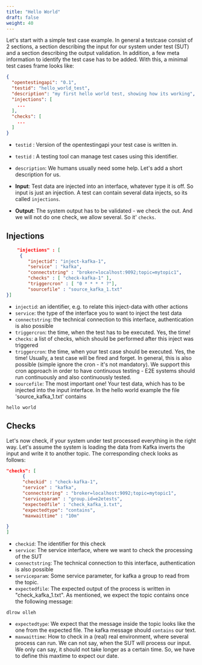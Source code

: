 ```yaml
---
title: "Hello World"
draft: false
weight: 40
---
```


Let's start with a simple test case example. 
In general a testcase consist of 2 sections, a section describing the input for our system under test (SUT) and a section describing the output validation.
In addition, a few meta information to identify the test case has to be added. With this, a minimal test cases frame looks like:

```json
{
  "opentestingapi": "0.1",
  "testid": "hello_world_test",
  "description": "my first hello world test, showing how its working",
  "injections": [
    ...
  ],
  "checks": [
    ...
  ]
}
```
* `testid` : Version of the opentestingapi your test case is written in.
* `testid` : A testing tool can manage test cases using this identifier. 
* `description`: We humans usually need some help. Let's add a short description for us.

* **Input**: Test data are injected into an interface, whatever type it is off. So input is just an injection. 
A test can contain several data injects, so its called `injections`.
* **Output**: The system output has to be validated - we check the out. And we will not do one check, we allow several. So it' `checks`.

## Injections 
```json
    "injections" : [
     {
        "injectid": "inject-kafka-1",
        "service" : "kafka",
        "connectstring" : "broker=localhost:9092;topic=mytopic1",
        "checks" : [ "check-kafka-1" ],        
        "triggercron" : [ "0 * * * * ?"],
        "sourcefile" : "source_kafka_1.txt"
}]
```
* `injectid`: an identifier, e.g. to relate this inject-data with other actions
* `service`: the type of the interface you to want to inject the test data
* `connectstring`: the technical connection to this interface, authentication is also possible
* `triggercron`: the time, when the test has to be executed. Yes, the time!  
* `checks`: a list of checks, which should be performed after this inject was triggered
* `triggercron`: the time, when your test case should be executed. Yes, the time! 
Usually, a test case will be fired and forget. In general, this is also possible (simple ignore the cron - it's not mandatory).
We support this cron approach in order to have continuous testing - E2E systems should run continuously and also continuously tested.
* `sourcefile`: The most important one! Your test data, which has to be injected into the input interface. 
In the hello world example the file 'source_kafka_1.txt' contains 
```text
hello world
```
## Checks
Let's now check, if your system under test processed everything in the right way. 
Let's assume the system is loading the data from Kafka inverts the input and write it to another topic.
The corresponding check looks as follows:
```json
"checks": [
      {
      "checkid" : "check-kafka-1",      
      "service" : "kafka",
      "connectstring" : "broker=localhost:9092;topic=mytopic1",
      "serviceparam" : "group.id=e2etests",
      "expectedfile" : "check_kafka_1.txt",
      "expectedtype": "contains",      
      "maxwaittime" : "10m"

} 
]
```
* `checkid`: The identifier for this check
* `service`: The service interface, where we want to check the processing of the SUT
* `connectstring`: The technical connection to this interface, authentication is also possible
* `serviceparam`: Some service parameter, for kafka a group to read from the topic.
* `expectedfile`: The expected output of the process is written in "check_kafka_1.txt". As mentioned, we expect the topic contains once the following message:
```text
dlrow olleh
```
* `expectedtype`: We expect that the message inside the topic looks like the one from the expected file. The kafka message should `contains` our text.
* `maxwaittime`: How to check in a (real) real environment, where several process can run. 
We can not say, when the SUT will process our input. We only can say, it should not take longer as a certain time. 
 So, we have to define this maxtime to expect our date.   
